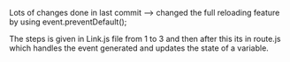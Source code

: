 Lots of changes done in last commit
--> changed the full reloading feature by using event.preventDefault();

The steps is given in Link.js file from 1 to 3 and then after this its in route.js which handles the event generated and updates the state of a variable.
